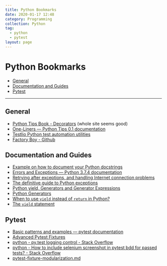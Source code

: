 ```yaml
---
title: Python Bookmarks
date: 2020-01-17 12:48
category: Programming
collection: Python
tag:
  - python
  - pytest
layout: page
---
```


# Python Bookmarks

- [General](#general)
- [Documentation and Guides](#documentation-and-guides)
- [Pytest](#pytest)

- - -

## General

* [Python Tips Book - Decorators](http://book.pythontips.com/en/latest/decorators.html) (whole site seems good)
* [One-Liners — Python Tips 0.1 documentation](http://book.pythontips.com/en/latest/one_liners.html)
* [Testlio Python test automation utilities](https://github.com/Testlio/testlio-automation-py)
* [Factory Boy - Github](https://github.com/FactoryBoy/factory_boy)

## Documentation and Guides

* [Example on how to document your Python docstrings](https://thomas-cokelaer.info/tutorials/sphinx/docstring_python.html)
* [Errors and Exceptions — Python 3.7.4 documentation](https://docs.python.org/3/tutorial/errors.html)
* [Retrying after exceptions, and handling Internet connection problems](https://pragmaticcoders.com/blog/retrying-exceptions-handling-internet-connection-problems/)
* [The definitive guide to Python exceptions](https://julien.danjou.info/python-exceptions-guide/)
* [Python yield, Generators and Generator Expressions](https://www.programiz.com/python-programming/generator)
* [Python Generators](https://www.programiz.com/python-programming/generator)
* [When to use `yield` instead of `return` in Python?](https://www.geeksforgeeks.org/use-yield-keyword-instead-return-keyword-python/)
* [The `yield` statement](https://docs.python.org/2.4/ref/yield.html)

## Pytest

* [Basic patterns and examples — pytest documentation](https://docs.pytest.org/en/latest/example/simple.html#making-test-result-information-available-in-fixtures)
* [Advanced Pytest Fixtures](http://devork.be/talks/advanced-fixtures/advfix.html)
* [python - py.test logging control - Stack Overflow](https://stackoverflow.com/questions/11855170/py-test-logging-control)
* [python - How to include selenium screenshot in pytest bdd for passed tests? - Stack Overflow](https://stackoverflow.com/questions/48099835/how-to-include-selenium-screenshot-in-pytest-bdd-for-passed-tests)
* [pytest-fixture-modularization.md](https://gist.github.com/peterhurford/09f7dcda0ab04b95c026c60fa49c2a68)
